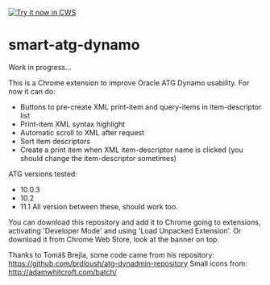 <a target="_blank" href="https://chrome.google.com/webstore/detail/smart-atg-dynamo/apdodcbnnfkiohphgedncobeejeccjbk">![Try it now in CWS](https://github.com/madalozzo/smart-atg-dynamo/blob/master/imgs/webstore.png "Click here to install this from the Chrome Web Store")</a>

# smart-atg-dynamo

Work in progress...

This is a Chrome extension to improve Oracle ATG Dynamo usability. For now it can do:
* Buttons to pre-create XML print-item and query-items in item-descriptor list
* Print-item XML syntax highlight
* Automatic scroll to XML after request
* Sort item descriptors
* Create a print item when XML item-descriptor name is clicked (you should change the item-descriptor sometimes)

ATG versions tested:
* 10.0.3
* 10.2
* 11.1
All version between these, should work too.

You can download this repository and add it to Chrome going to extensions, activating 'Developer Mode' and using 'Load Unpacked Extension'. Or download it from Chrome Web Store, look at the banner on top.

Thanks to Tomáš Brejla, some code came from his repository: https://github.com/brdloush/atg-dynadmin-repository
Small icons from: http://adamwhitcroft.com/batch/
